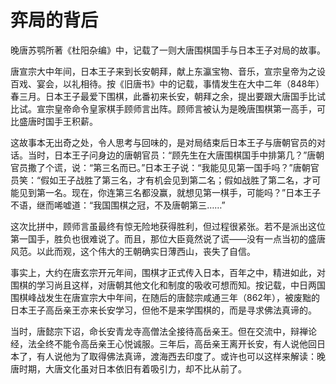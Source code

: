 # 弈局的背后

晚唐苏鹗所著《杜阳杂编》中，记载了一则大唐围棋国手与日本王子对局的故事。 

唐宣宗大中年间，日本王子来到长安朝拜，献上东瀛宝物、音乐，宣宗皇帝为之设百戏、宴会，以礼相待。按《旧唐书》中的记载，事情发生在大中二年（848年）春三月。日本王子最爱下围棋，此番初来长安，朝拜之余，提出要跟大唐国手比试比试。宣宗皇帝命令皇家棋手顾师言出阵。顾师言被认为是晚唐围棋第一高手，可比盛唐时国手王积薪。 

这故事本无出奇之处，令人思考与回味的，是对局结束后日本王子与唐朝官员的对话。当时，日本王子问身边的唐朝官员：“顾先生在大唐围棋国手中排第几？”唐朝官员撒了个谎，说：“第三名而已。”日本王子说：“我能见见第一国手吗？”唐朝官员笑：“假如王子战胜了第三名，才有机会见到第二名；假如战胜了第二名，才可能见到第一名。现在，你连第三名都没赢，就想见第一棋手，可能吗？”日本王子不语，继而唏嘘道：“我国围棋之冠，不及唐朝第三……” 

这次比拼中，顾师言虽最终有惊无险地获得胜利，但过程很紧张。若不是派出这位第一国手，胜负也很难说了。而且，那位大臣竟然说了谎——没有一点当初的盛唐风范。以此而观，这个伟大的王朝确实日薄西山，丧失了自信。 

事实上，大约在唐玄宗开元年间，围棋才正式传入日本，百年之中，精进如此，对围棋的学习尚且这样，对唐朝其他文化和制度的吸收可想而知。按记载，中日两国围棋峰战发生在唐宣宗大中年间，在随后的唐懿宗咸通三年（862年），被废黜的日本王子高岳亲王亦来长安学习，但他不是来学围棋的，而是寻求佛法真谛的。 

当时，唐懿宗下诏，命长安青龙寺高僧法全接待高岳亲王。但在交流中，辩禅论经，法全终不能令高岳亲王心悦诚服。三年后，高岳亲王离开长安，有人说他回日本了，有人说他为了取得佛法真谛，渡海西去印度了。或许也可以这样来解读：晚唐时期，大唐文化虽对日本依旧有着吸引力，却不比从前了。
